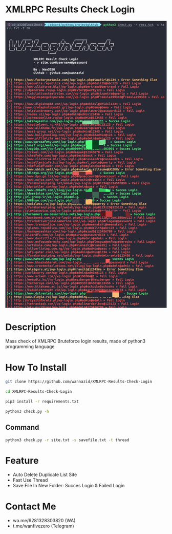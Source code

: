 # XMLRPC Results Check Login
![alt text](https://github.com/wannazid/XMLRPC-Results-Check-Login/blob/main/IMG_20220921_171959.jpg)

# Description
Mass check of XMLRPC Bruteforce login results, made of python3 programming language
# How To Install
```bash
git clone https://github.com/wannazid/XMLRPC-Results-Check-Login
```
```bash
cd XMLRPC-Results-Check-Login
```
```bash
pip3 install -r requirements.txt
```
```bash
python3 check.py -h
```
## Command
```bash
python3 check.py -r site.txt -s savefile.txt -t thread
```
# Feature
- Auto Delete Duplicate List Site
- Fast Use Thread
- Save File In New Folder: Succes Login & Failed Login

# Contact Me
- wa.me/6281328303820 (WA)
- t.me/wanfivezero (Telegram)
